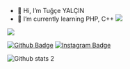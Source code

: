 - 👋 Hi, I’m Tuğçe YALÇIN 
- 🌱 I’m currently learning PHP, C++               <img src="https://c.tenor.com/bQCHJwgCNuMAAAAM/kitten-cat.gif" width="auto">


<img src="gorsel-link" width="auto">
<!---
tugce-yalcin/tugce-yalcin is a ✨ special ✨ repository because its `README.md` (this file) appears on your GitHub profile.
You can click the Preview link to take a look at your changes.
--->

[![Github Badge](https://img.shields.io/badge/-Github-000?style=quare&labelColor=000&logo=Github&logoColor=white&link=link)](https://github.com/tugce-yalcin) 
[![Instagram Badge](https://img.shields.io/badge/-LinkedIn-5463FF?style=flat-quare&labelColor=5463FF&logo=LinkedIn&logoColor=white&link=link)](https://www.linkedin.com/in/tu%C4%9F%C3%A7e-yal%C3%A7%C4%B1n-36438819a) 

![Github stats 2](https://github-readme-stats.vercel.app/api?username=tugce-yalcin&show_icons=true&theme=radical)



